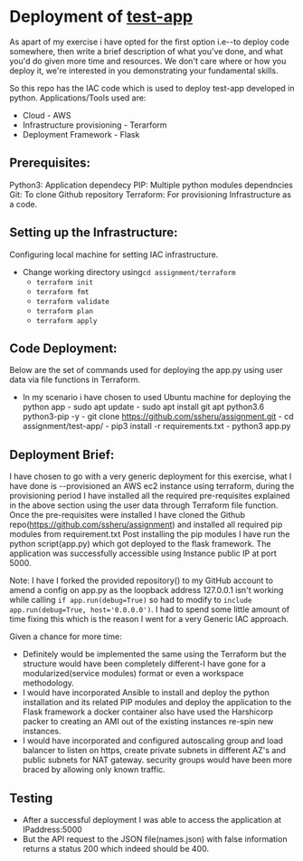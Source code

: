 # Deployment of [test-app](https://github.com/bpdts/test-app)

As apart of my exercise i have opted for the first option i.e--to deploy code somewhere, then write a brief description of what you've done, and what you'd do given more time and resources. We don't care where or how you deploy it, we're interested in you demonstrating your fundamental skills.

So this repo has the IAC code which is used to deploy test-app developed in python.
Applications/Tools used are:
- Cloud - AWS
- Infrastructure provisioning - Terarform
- Deployment Framework - Flask


## Prerequisites:

Python3: Application dependecy
PIP: Multiple python modules dependncies
Git: To clone Github repository
Terraform: For provisioning  Infrastructure as a code.

## Setting up the Infrastructure:

Configuring local machine for setting IAC  infrastructure.

-   Change working directory using`cd assignment/terraform`
	-   `terraform init`
	-  `terraform fmt`
	-   `terraform validate`
	-   `terraform plan `
	-   `terraform apply`
## Code Deployment:

Below are the set of commands used for deploying the app.py using user data via file functions in Terraform.
- In my scenario i have chosen to used Ubuntu machine for deploying the python app
		- sudo apt update
		- sudo apt install git apt python3.6 python3-pip -y
		- git clone https://github.com/ssheru/assignment.git
		- cd assignment/test-app/
		- pip3 install -r requirements.txt
		- python3 app.py

## Deployment Brief:
I have chosen to go with a very generic deployment for this exercise, what I have done is --provisioned an AWS ec2 instance using terraform, during the provisioning period I have installed all the required pre-requisites explained in the above section using the user data through Terraform file function.
Once the pre-requisites were installed I have cloned the Github repo(https://github.com/ssheru/assignment) and installed all required pip modules from requirement.txt
Post installing the pip modules I have run the python script(app.py) which got deployed to the flask framework. The application was successfully accessible using  Instance public IP at port 5000.

Note:
I have I forked the provided repository() to my GitHub account to amend a config on app.py as the loopback address 127.0.0.1 isn't working while calling `if app.run(debug=True)` so had to modify to `include app.run(debug=True, host='0.0.0.0')`.
I had to spend some little amount of time fixing this which is the reason I went for a very Generic IAC approach.

Given a chance for more time:

- Definitely would be implemented the same using the Terraform but the structure would have been completely different-I have gone for a modularized(service modules) format or even a workspace methodology.
- I would have incorporated Ansible to install and deploy the python installation and its related PIP modules and deploy the application to the Flask framework a docker container also have used the Harshicorp packer to creating an AMI out of the existing instances re-spin new instances.
- I would have incorporated and configured autoscaling group and load balancer to listen on https, create private subnets in different AZ's and public subnets for NAT gateway. security groups would have been more braced by allowing only known traffic.

## Testing

- After a successful deployment I was able to access the application at IPaddress:5000
- But the API request to the JSON file(names.json) with false information returns a status 200 which indeed should be 400.